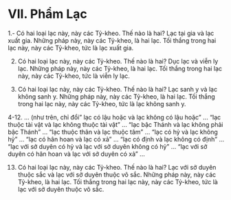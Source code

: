 # VII. Phẩm Lạc

1.- Có hai loại lạc này, này các Tỷ-kheo. Thế nào là hai? Lạc tại gia và lạc xuất gia. Những pháp này,
này các Tỷ-kheo, là hai lạc. Tối thắng trong hai lạc này, này các Tỷ-kheo, tức là lạc xuất gia.

2. Có hai loại lạc này, này các Tỷ-kheo. Thế nào là hai? Dục lạc và viễn ly lạc. Những pháp này, này các
Tỷ-kheo, là hai lạc. Tối thắng trong hai lạc này, này các Tỷ-kheo, tức là viễn ly lạc.

3. Có hai loại lạc này, này các Tỷ-kheo. Thế nào là hai? Lạc sanh y và lạc không sanh y. Những pháp
này, này các Tỷ-kheo, là hai lạc. Tối thắng trong hai lạc này, này các Tỷ-kheo, tức là lạc không sanh y.

4-12. ... (như trên, chỉ đổi” lạc có lậu hoặc và lạc không có lậu hoặc” ... “lạc thuộc tài vật và lạc không
thuộc tài vật” ... “lạc bậc Thánh và lạc không phải bậc Thánh” ... “lạc thuộc thân và lạc thuộc tâm” ...
“lạc có hỷ và lạc không hỷ” ... “lạc có hân hoan và lạc có xả” ... “lạc có định và lạc không có định” ...
“lạc với sở duyên có hỷ và lạc với sở duyên không có hỷ” ... “lạc với sở duyên có hân hoan và lạc với sở
duyên có xả” ...

13. Có hai loại lạc này, này các Tỷ-kheo. Thế nào là hai? Lạc với sở duyên thuộc sắc và lạc với sở
duyên thuộc vô sắc. Những pháp này, này các Tỷ-kheo, là hai lạc. Tối thắng trong hai lạc này, này các
Tỷ-kheo, tức là lạc với sở duyên thuộc vô sắc.

